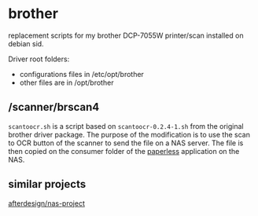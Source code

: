 # brother

replacement scripts for my brother DCP-7055W printer/scan installed on debian sid.

Driver root folders: 

* configurations files in /etc/opt/brother
* other files are in /opt/brother


## /scanner/brscan4

`scantoocr.sh` is a script based on `scantoocr-0.2.4-1.sh` from the original brother driver package. 
The purpose of the modification is to use the scan to OCR button of the scanner to send the file on a NAS server.
The file is then copied on the consumer folder of the [paperless](https://github.com/danielquinn/paperless) application on the NAS.


## similar projects

[afterdesign/nas-project](https://github.com/afterdesign/nas-project/tree/master/brother/scanner-scripts)